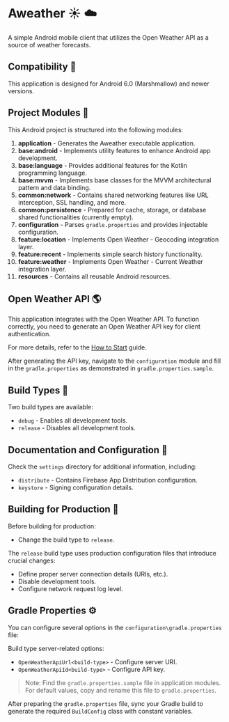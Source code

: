# Aweather :sunny: :cloud:

A simple Android mobile client that utilizes the Open Weather API as a source of
weather forecasts.

## Compatibility :iphone:

This application is designed for Android 6.0 (Marshmallow) and newer versions.

## Project Modules :file_folder:

This Android project is structured into the following modules:

1. **application** - Generates the Aweather executable application.
2. **base:android** - Implements utility features to enhance Android app
   development.
3. **base:language** - Provides additional features for the Kotlin programming
   language.
4. **base:mvvm** - Implements base classes for the MVVM architectural pattern
   and data binding.
5. **common:network** - Contains shared networking features like URL
   interception, SSL handling, and more.
6. **common:persistence** - Prepared for cache, storage, or database shared
   functionalities (currently empty).
7. **configuration** - Parses `gradle.properties` and provides injectable
   configuration.
8. **feature:location** - Implements Open Weather - Geocoding integration layer.
9. **feature:recent** - Implements simple search history functionality.
10. **feature:weather** - Implements Open Weather - Current Weather integration
    layer.
11. **resources** - Contains all reusable Android resources.

## Open Weather API :earth_americas:

This application integrates with the Open Weather API. To function correctly,
you need to generate an Open Weather API key for client authentication.

For more details, refer to the [How to Start](https://openweathermap.org/appid)
guide.

After generating the API key, navigate to the `configuration` module and fill in
the `gradle.properties` as demonstrated in `gradle.properties.sample`.

## Build Types :hammer:

Two build types are available:

- `debug` - Enables all development tools.
- `release` - Disables all development tools.

## Documentation and Configuration :page_facing_up:

Check the `settings` directory for additional information, including:

- `distribute` - Contains Firebase App Distribution configuration.
- `keystore` - Signing configuration details.

## Building for Production :construction_worker:

Before building for production:

- Change the build type to `release`.

The `release` build type uses production configuration files that introduce
crucial changes:

- Define proper server connection details (URIs, etc.).
- Disable development tools.
- Configure network request log level.

## Gradle Properties :gear:

You can configure several options in the `configuration\gradle.properties` file:

Build type server-related options:

- `OpenWeatherApiUrl<build-type>` - Configure server URI.
- `OpenWeatherApiId<build-type>` - Configure API key.

> Note: Find the `gradle.properties.sample` file in application modules. For
> default values, copy and rename this file to `gradle.properties`.

After preparing the `gradle.properties` file, sync your Gradle build to generate
the required `BuildConfig` class with constant variables.
